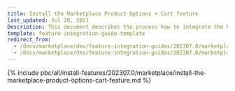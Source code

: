 ```yaml
---
title: Install the Marketplace Product Options + Cart feature
last_updated: Jul 28, 2021
Description: This document describes the process how to integrate the Marketplace Product Options feature into a Spryker project.
template: feature-integration-guide-template
redirect_from:
  - /docs/marketplace/dev/feature-integration-guides/202307.0/marketplace-product-option-cart-feature-integration.html
  - /docs/marketplace/dev/feature-integration-guides/202307.0/marketplace-product-options-cart-feature-integration.html
---
```


{% include pbc/all/install-features/202307.0/marketplace/install-the-marketplace-product-options-cart-feature.md %} <!-- To edit, see /_includes/pbc/all/install-features/202307.0/marketplace/install-the-marketplace-product-options-cart-feature.md -->
